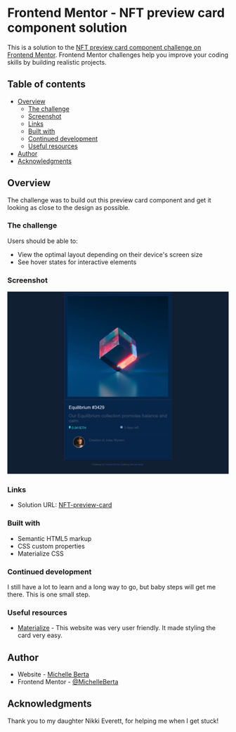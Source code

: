 # Frontend Mentor - NFT preview card component solution

This is a solution to the [NFT preview card component challenge on Frontend Mentor](https://www.frontendmentor.io/challenges/nft-preview-card-component-SbdUL_w0U). Frontend Mentor challenges help you improve your coding skills by building realistic projects. 

## Table of contents

- [Overview](#overview)
  - [The challenge](#the-challenge)
  - [Screenshot](#screenshot)
  - [Links](#links)
  - [Built with](#built-with)
  - [Continued development](#continued-development)
  - [Useful resources](#useful-resources)
- [Author](#author)
- [Acknowledgments](#acknowledgments)

## Overview

The challenge was to build out this preview card component and get it looking as close to the design as possible.

### The challenge

Users should be able to:

- View the optimal layout depending on their device's screen size
- See hover states for interactive elements

### Screenshot

![](./images/nft-preview-screenshot.png)


### Links

- Solution URL: [NFT-preview-card](https://michelleberta.github.io/nft-preview-card/)

### Built with

- Semantic HTML5 markup
- CSS custom properties
- Materialize CSS

### Continued development
I still have a lot to learn and a long way to go, but baby steps will get me there.  This is one small step.

### Useful resources

- [Materialize](https://materializecss.com/) - This website was very user friendly.  It made styling the card very easy.

## Author

- Website - [Michelle Berta](https://michelleberta.github.io/portfolio/)
- Frontend Mentor - [@MichelleBerta](https://www.frontendmentor.io/profile/MichelleBerta)

## Acknowledgments

Thank you to my daughter Nikki Everett, for helping me when I get stuck!
